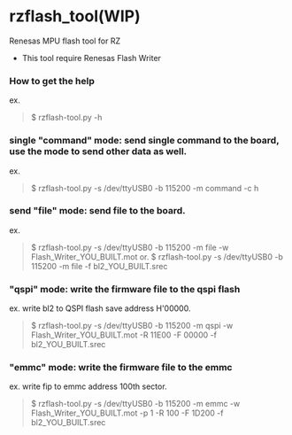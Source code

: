# rzflash_tool(WIP)
Renesas MPU flash tool for RZ
* This tool require Renesas Flash Writer

### How to get the help
ex.
> $ rzflash-tool.py -h

### single "command" mode: send single command to the board, use the mode to send other data as well. 
ex.
> $ rzflash-tool.py -s /dev/ttyUSB0 -b 115200 -m command -c h

### send "file" mode: send file to the board.
ex. 
> $ rzflash-tool.py -s /dev/ttyUSB0 -b 115200 -m file -w Flash_Writer_YOU_BUILT.mot
or. 
> $ rzflash-tool.py -s /dev/ttyUSB0 -b 115200 -m file -f bl2_YOU_BUILT.srec

### "qspi" mode: write the firmware file to the qspi flash
ex. write bl2 to QSPI flash save address H'00000.
> $ rzflash-tool.py -s /dev/ttyUSB0 -b 115200 -m qspi -w Flash_Writer_YOU_BUILT.mot -R 11E00 -F 00000 -f bl2_YOU_BUILT.srec

### "emmc" mode: write the firmware file to the emmc
ex. write fip to emmc address 100th sector.
> $ rzflash-tool.py -s /dev/ttyUSB0 -b 115200 -m emmc -w Flash_Writer_YOU_BUILT.mot -p 1 -R 100 -F 1D200 -f bl2_YOU_BUILT.srec
